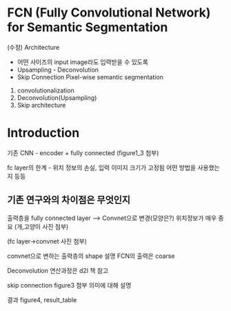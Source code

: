 # FCN (Fully Convolutional Network) for Semantic Segmentation

(수정)
Architecture
- 어떤 사이즈의 input image라도 입력받을 수 있도록
- Upsampling - Deconvolution
- Skip Connection
Pixel-wise semantic segmentation


1. convolutionalization
2. Deconvolution(Upsampling)
3. Skip architecture

# Introduction
기존 CNN - encoder + fully connected 
(figure1_3 첨부)

fc layer의 한계 - 위치 정보의 손실, 입력 이미지 크기가 고정됨
어떤 방법을 사용했는지 등등
## 기존 연구와의 차이점은 무엇인지

출력층을 fully connected layer --> Convnet으로 변경(모양은?)
위치정보가 매우 중요
(개,고양이 사진 첨부)

(fc layer->convnet 사진 첨부)

convnet으로 변하는 출력층의 shape 설명
FCN의 출력은 coarse

Deconvolution
연산과정은 d2l 책 참고

skip connection
figure3 첨부 
의미에 대해 설명

결과
figure4, result_table

